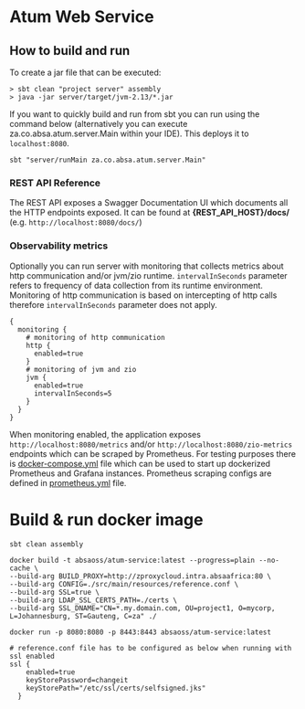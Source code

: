 # Atum Web Service

## How to build and run

To create a jar file that can be executed:

```shell
> sbt clean "project server" assembly
> java -jar server/target/jvm-2.13/*.jar
```

If you want to quickly build and run from sbt you can run using the command below (alternatively you can execute
za.co.absa.atum.server.Main within your IDE). This deploys it to `localhost:8080`.

```shell
sbt "server/runMain za.co.absa.atum.server.Main"
```

### REST API Reference

The REST API exposes a Swagger Documentation UI which documents all the HTTP endpoints exposed.
It can be found at **{REST_API_HOST}/docs/** (e.g. `http://localhost:8080/docs/`)

### Observability metrics

Optionally you can run server with monitoring that collects metrics about http communication and/or jvm/zio
runtime. `intervalInSeconds` parameter refers to frequency of data collection from its runtime environment.
Monitoring of http communication is based on intercepting of http calls therefore `intervalInSeconds` parameter does not
apply.

```
{
  monitoring {
    # monitoring of http communication
    http {
      enabled=true
    }
    # monitoring of jvm and zio
    jvm {
      enabled=true
      intervalInSeconds=5
    }
  }
}
```

When monitoring enabled, the application exposes `http://localhost:8080/metrics`
and/or `http://localhost:8080/zio-metrics` endpoints which can be scraped by Prometheus.
For testing purposes there is [docker-compose.yml](./docker-compose.yml) file which can be used to start up dockerized
Prometheus and Grafana instances. Prometheus scraping configs are defined in [prometheus.yml](./prometheus.yml) file. 

# Build & run docker image

```shell
sbt clean assembly

docker build -t absaoss/atum-service:latest --progress=plain --no-cache \
--build-arg BUILD_PROXY=http://zproxycloud.intra.absaafrica:80 \
--build-arg CONFIG=./src/main/resources/reference.conf \
--build-arg SSL=true \
--build-arg LDAP_SSL_CERTS_PATH=./certs \
--build-arg SSL_DNAME="CN=*.my.domain.com, OU=project1, O=mycorp, L=Johannesburg, ST=Gauteng, C=za" ./

docker run -p 8080:8080 -p 8443:8443 absaoss/atum-service:latest

# reference.conf file has to be configured as below when running with ssl enabled
ssl {
    enabled=true
    keyStorePassword=changeit
    keyStorePath="/etc/ssl/certs/selfsigned.jks"
  }
```
